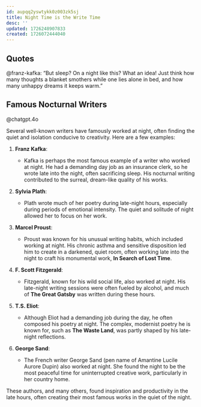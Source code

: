 ```yaml
---
id: aupqq2yswtykk0z003zk5sj
title: Night Time is the Write Time
desc: ''
updated: 1726248907833
created: 1726072444040
---
```


## Quotes

@franz-kafka: “But sleep? On a night like this? What an idea! Just think how many thoughts a blanket smothers while one lies alone in bed, and how many unhappy dreams it keeps warm.”

## Famous Nocturnal Writers

@chatgpt.4o

Several well-known writers have famously worked at night, often finding the quiet and isolation conducive to creativity. Here are a few examples:

1. **Franz Kafka**:
   - Kafka is perhaps the most famous example of a writer who worked at night. He had a demanding day job as an insurance clerk, so he wrote late into the night, often sacrificing sleep. His nocturnal writing contributed to the surreal, dream-like quality of his works.

2. **Sylvia Plath**:
   - Plath wrote much of her poetry during late-night hours, especially during periods of emotional intensity. The quiet and solitude of night allowed her to focus on her work.

3. **Marcel Proust**:
   - Proust was known for his unusual writing habits, which included working at night. His chronic asthma and sensitive disposition led him to create in a darkened, quiet room, often working late into the night to craft his monumental work, **In Search of Lost Time**.

4. **F. Scott Fitzgerald**:
   - Fitzgerald, known for his wild social life, also worked at night. His late-night writing sessions were often fueled by alcohol, and much of **The Great Gatsby** was written during these hours.

5. **T.S. Eliot**:
   - Although Eliot had a demanding job during the day, he often composed his poetry at night. The complex, modernist poetry he is known for, such as **The Waste Land**, was partly shaped by his late-night reflections.

6. **George Sand**:
   - The French writer George Sand (pen name of Amantine Lucile Aurore Dupin) also worked at night. She found the night to be the most peaceful time for uninterrupted creative work, particularly in her country home.

These authors, and many others, found inspiration and productivity in the late hours, often creating their most famous works in the quiet of the night.
